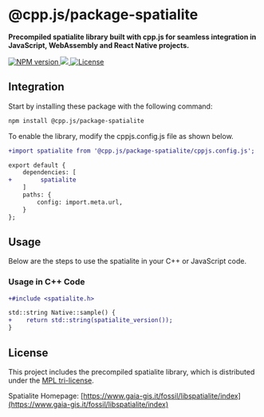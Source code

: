 # @cpp.js/package-spatialite
**Precompiled spatialite library built with cpp.js for seamless integration in JavaScript, WebAssembly and React Native projects.**  

<a href="https://www.npmjs.com/package/@cpp.js/package-spatialite">
    <img alt="NPM version" src="https://img.shields.io/npm/v/@cpp.js/package-spatialite?style=for-the-badge" />
</a>
<a href="https://www.gaia-gis.it/fossil/libspatialite/index">
    <img src="https://img.shields.io/badge/dynamic/json?url=https%3A%2F%2Funpkg.com%2F%40cpp.js%2Fpackage-spatialite%2Fpackage.json&query=%24.nativeVersion&style=for-the-badge&label=SpatiaLite" />
</a>
<a href="https://website-archive.mozilla.org/www.mozilla.org/mpl/MPL/boilerplate-1.1/mpl-tri-license-html">
    <img alt="License" src="https://img.shields.io/npm/l/%40cpp.js%2Fpackage-spatialite?style=for-the-badge" />
</a>

## Integration
Start by installing these package with the following command:

```sh
npm install @cpp.js/package-spatialite
```

To enable the library, modify the cppjs.config.js file as shown below.
```diff
+import spatialite from '@cpp.js/package-spatialite/cppjs.config.js';

export default {
    dependencies: [
+        spatialite
    ]
    paths: {
        config: import.meta.url,
    }
};
```

## Usage
Below are the steps to use the spatialite in your C++ or JavaScript code.

### Usage in C++ Code
```diff
+#include <spatialite.h>

std::string Native::sample() {
+    return std::string(spatialite_version());
}
```

## License
This project includes the precompiled spatialite library, which is distributed under the [MPL tri-license](https://website-archive.mozilla.org/www.mozilla.org/mpl/MPL/boilerplate-1.1/mpl-tri-license-html).

Spatialite Homepage: [https://www.gaia-gis.it/fossil/libspatialite/index](https://www.gaia-gis.it/fossil/libspatialite/index)
